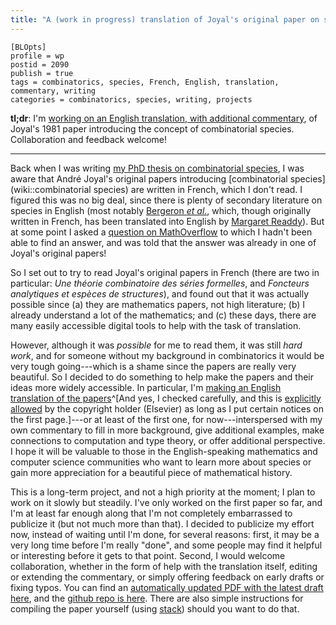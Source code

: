 ```yaml
---
title: "A (work in progress) translation of Joyal's original paper on species"
---
```


    [BLOpts]
    profile = wp
    postid = 2090
    publish = true
    tags = combinatorics, species, French, English, translation, commentary, writing
    categories = combinatorics, species, writing, projects

**tl;dr**: I'm [working on an English translation, with additional
commentary](http://github.com/byorgey/series-formelles), of Joyal's
1981 paper introducing the concept of combinatorial species.
Collaboration and feedback welcome!

<hr />

Back when I was writing [my PhD thesis on combinatorial
species](https://github.com/byorgey/thesis), I was aware that André
Joyal's original papers introducing [combinatorial
species](wiki::combinatorial species) are written in French, which I
don't read.  I figured this was no big deal, since there is plenty of
secondary literature on species in English (most notably [Bergeron *et
al.*](http://www.cambridge.org/us/academic/subjects/mathematics/discrete-mathematics-information-theory-and-coding/combinatorial-species-and-tree-structures?format=HB&isbn=9780521573238),
which, though originally written in French, has been translated into
English by [Margaret Readdy](http://www.ms.uky.edu/~readdy/)).  But at
some point I asked a [question on
MathOverflow](https://mathoverflow.net/questions/171452/examples-of-functors-mathbfset-to-mathbfset-which-are-not-analytic)
to which I hadn't been able to find an answer, and was told that the
answer was already in one of Joyal's original papers!

So I set out to try to read Joyal's original papers in French (there
are two in particular: *Une théorie combinatoire des séries
formelles*, and *Foncteurs analytiques et espèces de structures*), and
found out that it was actually possible since (a) they are mathematics
papers, not high literature; (b) I already understand a lot of the
mathematics; and (c) these days, there are many easily accessible
digital tools to help with the task of translation.

However, although it was *possible* for me to read them, it was still
*hard work*, and for someone without my background in combinatorics it
would be very tough going---which is a shame since the papers are
really very beautiful.  So I decided to do something to help make the
papers and their ideas more widely accessible.  In particular, I'm
[making an English translation of the
papers](http://github.com/byorgey/series-formelles)^[And yes, I
checked carefully, and this is [explicitly
allowed](https://www.elsevier.com/about/our-business/policies/open-access-licenses/elsevier-user-license)
by the copyright holder (Elsevier) as long as I put certain notices on
the first page.]---or at least of the first one, for
now---interspersed with my own commentary to fill in more background,
give additional examples, make connections to computation and type
theory, or offer additional perspective.  I hope it will be valuable
to those in the English-speaking mathematics and computer science
communities who want to learn more about species or gain more
appreciation for a beautiful piece of mathematical history.

This is a long-term project, and not a high priority at the moment; I
plan to work on it slowly but steadily.  I've only worked on the first
paper so far, and I'm at least far enough along that I'm not
completely embarrassed to publicize it (but not much more than that).
I decided to publicize my effort now, instead of waiting until I'm
done, for several reasons: first, it may be a very long time before
I'm really "done", and some people may find it helpful or interesting
before it gets to that point.  Second, I would welcome collaboration,
whether in the form of help with the translation itself, editing or
extending the commentary, or simply offering feedback on early drafts
or fixing typos. You can find an [automatically updated PDF with the
latest draft
here](http://ozark.hendrix.edu/~yorgey/pub/series-formelles.pdf), and
the [github repo is here](http://github.com/byorgey/series-formelles).
There are also simple instructions for compiling the paper yourself
(using [stack](https://docs.haskellstack.org/en/stable/README/))
should you want to do that.
